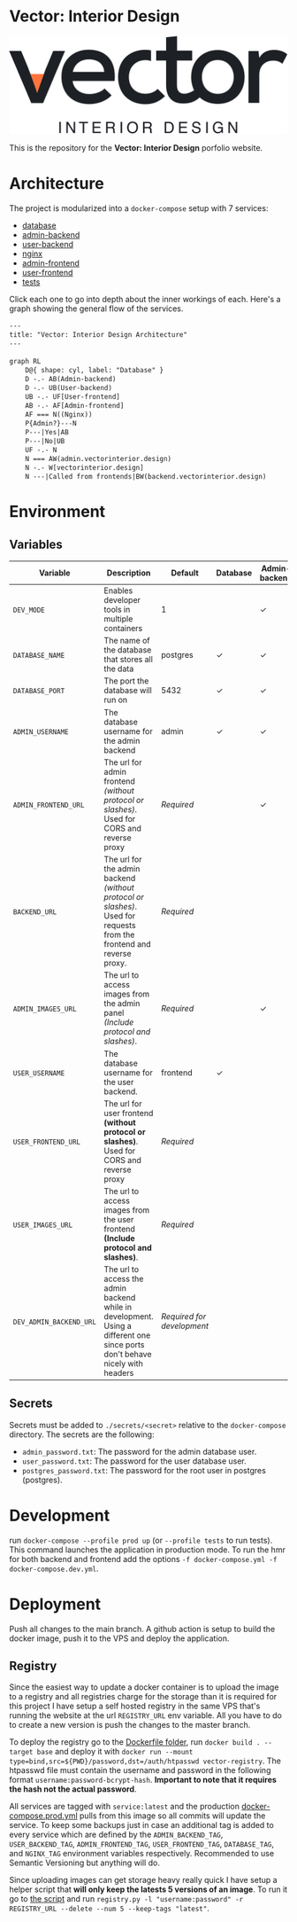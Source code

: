 # Vector: Interior Design

![Vector: Interior Design](/images/logo.png)

This is the repository for the **Vector: Interior Design** porfolio website.

# Architecture

The project is modularized into a `docker-compose` setup with 7 services:

- [database](/database/)
- [admin-backend](/backend/src/admin/)
- [user-backend](/backend/src/user/)
- [nginx](/nginx/)
- [admin-frontend](/frontend/admin/)
- [user-frontend](/frontend/user/)
- [tests](/backend/tests/)

Click each one to go into depth about the inner workings of each. Here's a graph showing the general flow of the services.

```mermaid
---
title: "Vector: Interior Design Architecture"
---

graph RL
    D@{ shape: cyl, label: "Database" }
    D -.- AB(Admin-backend)
    D -.- UB(User-backend)
    UB -.- UF[User-frontend]
    AB -.- AF[Admin-frontend]
    AF === N((Nginx))
    P{Admin?}---N
    P---|Yes|AB
    P---|No|UB
    UF -.- N
    N === AW(admin.vectorinterior.design)
    N -.- W[vectorinterior.design]
    N ---|Called from frontends|BW(backend.vectorinterior.design)
```

# Environment

## Variables

| Variable                | Description                                                                                                                  | Default                    | Database | Admin-backend | User-backend | nginx | Admin-frontend | User-frontend | Tests |
| ----------------------- | ---------------------------------------------------------------------------------------------------------------------------- | -------------------------- | -------- | ------------- | ------------ | ----- | -------------- | ------------- | ----- |
| `DEV_MODE`              | Enables developer tools in multiple containers                                                                               | 1                          |          | ✓             | ✓            | ✓     |                |               |       |
| `DATABASE_NAME`         | The name of the database that stores all the data                                                                            | postgres                   | ✓        | ✓             | ✓            |       |                |               | ✓     |
| `DATABASE_PORT`         | The port the database will run on                                                                                            | 5432                       | ✓        | ✓             | ✓            |       |                |               | ✓     |
| `ADMIN_USERNAME`        | The database username for the admin backend                                                                                  | admin                      | ✓        | ✓             |              |       |                |               |       |
| `ADMIN_FRONTEND_URL`    | The url for admin frontend *(without protocol or slashes)*. Used for CORS and reverse proxy                                  | *Required*                 |          | ✓             |              | ✓     |                |               |       |
| `BACKEND_URL`           | The url for the admin backend *(without protocol or slashes)*. Used for requests from the frontend and reverse proxy.        | *Required*                 |          |               |              | ✓     | ✓              | ✓             |       |
| `ADMIN_IMAGES_URL`      | The url to access images from the admin panel *(Include protocol and slashes)*.                                              | *Required*                 |          | ✓             |              |       |                |               |       |
| `USER_USERNAME`         | The database username for the user backend.                                                                                  | frontend                   | ✓        |               | ✓            |       |                |               |       |
| `USER_FRONTEND_URL`     | The url for user frontend **(without protocol or slashes)**. Used for CORS and reverse proxy                                 | *Required*                 |          |               | ✓            | ✓     |                |               |       |
| `USER_IMAGES_URL`       | The url to access images from the user frontend **(Include protocol and slashes)**.                                          | *Required*                 |          |               |              |       |                | ✓             |       |
| `DEV_ADMIN_BACKEND_URL` | The url to access the admin backend while in development. Using a different one since ports don't behave nicely with headers | *Required for development* |          |               |              |       | ✓              |

## Secrets

Secrets must be added to `./secrets/<secret>` relative to the `docker-compose` directory. The secrets are the following:

- `admin_password.txt`: The password for the admin database user.
- `user_password.txt`: The password for the user database user.
- `postgres_password.txt`: The password for the root user in postgres (postgres).

# Development

run `docker-compose --profile prod up` (or `--profile tests` to run tests). This command launches the application in production mode. To run the hmr for both backend and frontend add the options `-f docker-compose.yml -f docker-compose.dev.yml`.

# Deployment

Push all changes to the main branch. A github action is setup to build the docker image, push it to the VPS and deploy the application.

## Registry

Since the easiest way to update a docker container is to upload the image to a registry and all registries charge for the storage than it is required for this project I have setup a self hosted registry in the same VPS that's running the website at the url `REGISTRY_URL` env variable. All you have to do to create a new version is push the changes to the master branch.

To deploy the registry go to the [Dockerfile folder](/registry/Dockerfile), run `docker build . --target base` and deploy it with `docker run --mount type=bind,src=${PWD}/password,dst=/auth/htpasswd vector-registry`. The htpasswd file must contain the username and password in the following format `username:password-bcrypt-hash`. **Important to note that it requires the hash not the actual password**.

All services are tagged with `service:latest` and the production [docker-compose.prod.yml](/docker-compose.prod.yml) pulls from this image so all commits will update the service. To keep some backups just in case an additional tag is added to every service which are defined by the `ADMIN_BACKEND_TAG`, `USER_BACKEND_TAG`, `ADMIN_FRONTEND_TAG`, `USER_FRONTEND_TAG`, `DATABASE_TAG`, and `NGINX_TAG` environment variables respectively. Recommended to use Semantic Versioning but anything will do.

Since uploading images can get storage heavy really quick I have setup a helper script that **will only keep the latests 5 versions of an image**. To run it go to [the script](/registry/cleanup/registry.py) and run `registry.py -l "username:password" -r REGISTRY_URL --delete --num 5 --keep-tags "latest"`.
